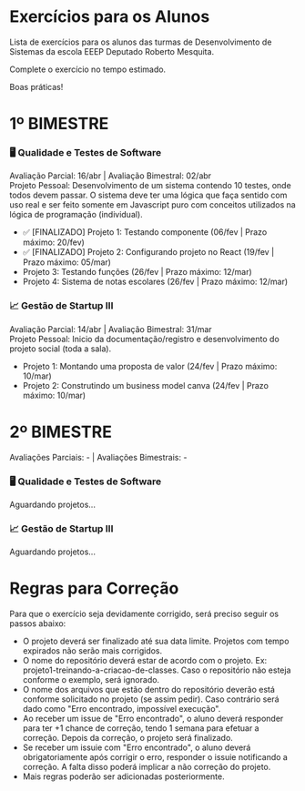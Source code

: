 # Exercícios para os Alunos
Lista de exercícios para os alunos das turmas de Desenvolvimento de Sistemas da escola EEEP Deputado Roberto Mesquita.

Complete o exercício no tempo estimado.

Boas práticas!

# 1º BIMESTRE
### 🖥️ Qualidade e Testes de Software 
Avaliação Parcial: 16/abr | Avaliação Bimestral: 02/abr <br>
Projeto Pessoal: Desenvolvimento de um sistema contendo 10 testes, onde todos devem passar. O sistema deve ter uma lógica que faça sentido com uso real e ser feito somente em Javascript puro com conceitos utilizados na lógica de programação (individual).

- ✅ [FINALIZADO] Projeto 1: Testando componente (06/fev | Prazo máximo: 20/fev)
- ✅ [FINALIZADO] Projeto 2: Configurando projeto no React (19/fev | Prazo máximo: 05/mar)
- Projeto 3: Testando funções (26/fev | Prazo máximo: 12/mar)
- Projeto 4: Sistema de notas escolares (26/fev | Prazo máximo: 12/mar)

### 📈 Gestão de Startup III
Avaliação Parcial: 14/abr | Avaliação Bimestral: 31/mar <br>
Projeto Pessoal: Inicio da documentação/registro e desenvolvimento do projeto social (toda a sala).

- Projeto 1: Montando uma proposta de valor (24/fev | Prazo máximo: 10/mar)
- Projeto 2: Construtindo um business model canva (24/fev | Prazo máximo: 10/mar)

# 2º BIMESTRE
Avaliações Parciais: - | Avaliações Bimestrais: -
### 🖥️ Qualidade e Testes de Software 
Aguardando projetos...

### 📈 Gestão de Startup III
Aguardando projetos...

# Regras para Correção

Para que o exercício seja devidamente corrigido, será preciso seguir os passos abaixo:
- O projeto deverá ser finalizado até sua data limite. Projetos com tempo expirados não serão mais corrigidos.
- O nome do repositório deverá estar de acordo com o projeto. Ex: projeto1-treinando-a-criacao-de-classes. Caso o repositório não esteja conforme o exemplo, será ignorado.
- O nome dos arquivos que estão dentro do repositório deverão está conforme solicitado no projeto (se assim pedir). Caso contrário será dado como "Erro encontrado, impossível execução".
- Ao receber um issue de "Erro encontrado", o aluno deverá responder para ter +1 chance de correção, tendo 1 semana para efetuar a correção. Depois da correção, o projeto será finalizado.
- Se receber um issuie com "Erro encontrado", o aluno deverá obrigatoriamente após corrigir o erro, responder o issuie notificando a correção. A falta disso poderá implicar a não correção do projeto.
- Mais regras poderão ser adicionadas posteriormente.
